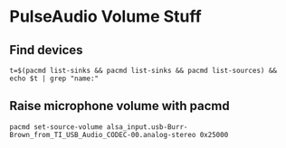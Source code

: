 # PulseAudio Volume Stuff
## Find devices
`t=$(pacmd list-sinks && pacmd list-sinks && pacmd list-sources) && echo $t | grep "name:"`

## Raise microphone volume with pacmd
`pacmd set-source-volume alsa_input.usb-Burr-Brown_from_TI_USB_Audio_CODEC-00.analog-stereo 0x25000`

